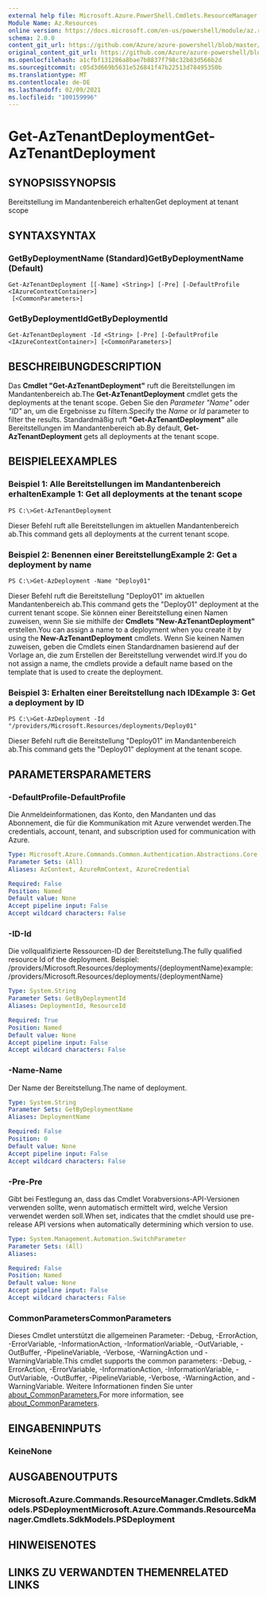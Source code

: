 ```yaml
---
external help file: Microsoft.Azure.PowerShell.Cmdlets.ResourceManager.dll-Help.xml
Module Name: Az.Resources
online version: https://docs.microsoft.com/en-us/powershell/module/az.resources/get-aztenantdeployment
schema: 2.0.0
content_git_url: https://github.com/Azure/azure-powershell/blob/master/src/Resources/Resources/help/Get-AzTenantDeployment.md
original_content_git_url: https://github.com/Azure/azure-powershell/blob/master/src/Resources/Resources/help/Get-AzTenantDeployment.md
ms.openlocfilehash: a1cfbf131286a8bae7b8837f798c32b83d566b2d
ms.sourcegitcommit: c05d3d669b5631e526841f47b22513d78495350b
ms.translationtype: MT
ms.contentlocale: de-DE
ms.lasthandoff: 02/09/2021
ms.locfileid: "100159996"
---
```

# <span data-ttu-id="763df-101">Get-AzTenantDeployment</span><span class="sxs-lookup"><span data-stu-id="763df-101">Get-AzTenantDeployment</span></span>

## <span data-ttu-id="763df-102">SYNOPSIS</span><span class="sxs-lookup"><span data-stu-id="763df-102">SYNOPSIS</span></span>
<span data-ttu-id="763df-103">Bereitstellung im Mandantenbereich erhalten</span><span class="sxs-lookup"><span data-stu-id="763df-103">Get deployment at tenant scope</span></span>

## <span data-ttu-id="763df-104">SYNTAX</span><span class="sxs-lookup"><span data-stu-id="763df-104">SYNTAX</span></span>

### <span data-ttu-id="763df-105">GetByDeploymentName (Standard)</span><span class="sxs-lookup"><span data-stu-id="763df-105">GetByDeploymentName (Default)</span></span>
```
Get-AzTenantDeployment [[-Name] <String>] [-Pre] [-DefaultProfile <IAzureContextContainer>]
 [<CommonParameters>]
```

### <span data-ttu-id="763df-106">GetByDeploymentId</span><span class="sxs-lookup"><span data-stu-id="763df-106">GetByDeploymentId</span></span>
```
Get-AzTenantDeployment -Id <String> [-Pre] [-DefaultProfile <IAzureContextContainer>] [<CommonParameters>]
```

## <span data-ttu-id="763df-107">BESCHREIBUNG</span><span class="sxs-lookup"><span data-stu-id="763df-107">DESCRIPTION</span></span>
<span data-ttu-id="763df-108">Das **Cmdlet "Get-AzTenantDeployment"** ruft die Bereitstellungen im Mandantenbereich ab.</span><span class="sxs-lookup"><span data-stu-id="763df-108">The **Get-AzTenantDeployment** cmdlet gets the deployments at the tenant scope.</span></span>
<span data-ttu-id="763df-109">Geben Sie den *Parameter "Name"* oder *"ID"* an, um die Ergebnisse zu filtern.</span><span class="sxs-lookup"><span data-stu-id="763df-109">Specify the *Name* or *Id* parameter to filter the results.</span></span>
<span data-ttu-id="763df-110">Standardmäßig ruft **"Get-AzTenantDeployment"** alle Bereitstellungen im Mandantenbereich ab.</span><span class="sxs-lookup"><span data-stu-id="763df-110">By default, **Get-AzTenantDeployment** gets all deployments at the tenant scope.</span></span>

## <span data-ttu-id="763df-111">BEISPIELE</span><span class="sxs-lookup"><span data-stu-id="763df-111">EXAMPLES</span></span>

### <span data-ttu-id="763df-112">Beispiel 1: Alle Bereitstellungen im Mandantenbereich erhalten</span><span class="sxs-lookup"><span data-stu-id="763df-112">Example 1: Get all deployments at the tenant scope</span></span>
```
PS C:\>Get-AzTenantDeployment
```

<span data-ttu-id="763df-113">Dieser Befehl ruft alle Bereitstellungen im aktuellen Mandantenbereich ab.</span><span class="sxs-lookup"><span data-stu-id="763df-113">This command gets all deployments at the current tenant scope.</span></span>

### <span data-ttu-id="763df-114">Beispiel 2: Benennen einer Bereitstellung</span><span class="sxs-lookup"><span data-stu-id="763df-114">Example 2: Get a deployment by name</span></span>
```
PS C:\>Get-AzDeployment -Name "Deploy01"
```

<span data-ttu-id="763df-115">Dieser Befehl ruft die Bereitstellung "Deploy01" im aktuellen Mandantenbereich ab.</span><span class="sxs-lookup"><span data-stu-id="763df-115">This command gets the "Deploy01" deployment at the current tenant scope.</span></span>
<span data-ttu-id="763df-116">Sie können einer Bereitstellung einen Namen zuweisen, wenn Sie sie mithilfe der **Cmdlets "New-AzTenantDeployment"** erstellen.</span><span class="sxs-lookup"><span data-stu-id="763df-116">You can assign a name to a deployment when you create it by using the **New-AzTenantDeployment** cmdlets.</span></span>
<span data-ttu-id="763df-117">Wenn Sie keinen Namen zuweisen, geben die Cmdlets einen Standardnamen basierend auf der Vorlage an, die zum Erstellen der Bereitstellung verwendet wird.</span><span class="sxs-lookup"><span data-stu-id="763df-117">If you do not assign a name, the cmdlets provide a default name based on the template that is used to create the deployment.</span></span>

### <span data-ttu-id="763df-118">Beispiel 3: Erhalten einer Bereitstellung nach ID</span><span class="sxs-lookup"><span data-stu-id="763df-118">Example 3: Get a deployment by ID</span></span>
```
PS C:\>Get-AzDeployment -Id "/providers/Microsoft.Resources/deployments/Deploy01"
```

<span data-ttu-id="763df-119">Dieser Befehl ruft die Bereitstellung "Deploy01" im Mandantenbereich ab.</span><span class="sxs-lookup"><span data-stu-id="763df-119">This command gets the "Deploy01" deployment at the tenant scope.</span></span>

## <span data-ttu-id="763df-120">PARAMETERS</span><span class="sxs-lookup"><span data-stu-id="763df-120">PARAMETERS</span></span>

### <span data-ttu-id="763df-121">-DefaultProfile</span><span class="sxs-lookup"><span data-stu-id="763df-121">-DefaultProfile</span></span>
<span data-ttu-id="763df-122">Die Anmeldeinformationen, das Konto, den Mandanten und das Abonnement, die für die Kommunikation mit Azure verwendet werden.</span><span class="sxs-lookup"><span data-stu-id="763df-122">The credentials, account, tenant, and subscription used for communication with Azure.</span></span>

```yaml
Type: Microsoft.Azure.Commands.Common.Authentication.Abstractions.Core.IAzureContextContainer
Parameter Sets: (All)
Aliases: AzContext, AzureRmContext, AzureCredential

Required: False
Position: Named
Default value: None
Accept pipeline input: False
Accept wildcard characters: False
```

### <span data-ttu-id="763df-123">-ID</span><span class="sxs-lookup"><span data-stu-id="763df-123">-Id</span></span>
<span data-ttu-id="763df-124">Die vollqualifizierte Ressourcen-ID der Bereitstellung.</span><span class="sxs-lookup"><span data-stu-id="763df-124">The fully qualified resource Id of the deployment.</span></span>
<span data-ttu-id="763df-125">Beispiel: /providers/Microsoft.Resources/deployments/{deploymentName}</span><span class="sxs-lookup"><span data-stu-id="763df-125">example: /providers/Microsoft.Resources/deployments/{deploymentName}</span></span>

```yaml
Type: System.String
Parameter Sets: GetByDeploymentId
Aliases: DeploymentId, ResourceId

Required: True
Position: Named
Default value: None
Accept pipeline input: False
Accept wildcard characters: False
```

### <span data-ttu-id="763df-126">-Name</span><span class="sxs-lookup"><span data-stu-id="763df-126">-Name</span></span>
<span data-ttu-id="763df-127">Der Name der Bereitstellung.</span><span class="sxs-lookup"><span data-stu-id="763df-127">The name of deployment.</span></span>

```yaml
Type: System.String
Parameter Sets: GetByDeploymentName
Aliases: DeploymentName

Required: False
Position: 0
Default value: None
Accept pipeline input: False
Accept wildcard characters: False
```

### <span data-ttu-id="763df-128">-Pre</span><span class="sxs-lookup"><span data-stu-id="763df-128">-Pre</span></span>
<span data-ttu-id="763df-129">Gibt bei Festlegung an, dass das Cmdlet Vorabversions-API-Versionen verwenden sollte, wenn automatisch ermittelt wird, welche Version verwendet werden soll.</span><span class="sxs-lookup"><span data-stu-id="763df-129">When set, indicates that the cmdlet should use pre-release API versions when automatically determining which version to use.</span></span>

```yaml
Type: System.Management.Automation.SwitchParameter
Parameter Sets: (All)
Aliases:

Required: False
Position: Named
Default value: None
Accept pipeline input: False
Accept wildcard characters: False
```

### <span data-ttu-id="763df-130">CommonParameters</span><span class="sxs-lookup"><span data-stu-id="763df-130">CommonParameters</span></span>
<span data-ttu-id="763df-131">Dieses Cmdlet unterstützt die allgemeinen Parameter: -Debug, -ErrorAction, -ErrorVariable, -InformationAction, -InformationVariable, -OutVariable, -OutBuffer, -PipelineVariable, -Verbose, -WarningAction und -WarningVariable.</span><span class="sxs-lookup"><span data-stu-id="763df-131">This cmdlet supports the common parameters: -Debug, -ErrorAction, -ErrorVariable, -InformationAction, -InformationVariable, -OutVariable, -OutBuffer, -PipelineVariable, -Verbose, -WarningAction, and -WarningVariable.</span></span> <span data-ttu-id="763df-132">Weitere Informationen finden Sie unter [about_CommonParameters.](http://go.microsoft.com/fwlink/?LinkID=113216)</span><span class="sxs-lookup"><span data-stu-id="763df-132">For more information, see [about_CommonParameters](http://go.microsoft.com/fwlink/?LinkID=113216).</span></span>

## <span data-ttu-id="763df-133">EINGABEN</span><span class="sxs-lookup"><span data-stu-id="763df-133">INPUTS</span></span>

### <span data-ttu-id="763df-134">Keine</span><span class="sxs-lookup"><span data-stu-id="763df-134">None</span></span>

## <span data-ttu-id="763df-135">AUSGABEN</span><span class="sxs-lookup"><span data-stu-id="763df-135">OUTPUTS</span></span>

### <span data-ttu-id="763df-136">Microsoft.Azure.Commands.ResourceManager.Cmdlets.SdkModels.PSDeployment</span><span class="sxs-lookup"><span data-stu-id="763df-136">Microsoft.Azure.Commands.ResourceManager.Cmdlets.SdkModels.PSDeployment</span></span>

## <span data-ttu-id="763df-137">HINWEISE</span><span class="sxs-lookup"><span data-stu-id="763df-137">NOTES</span></span>

## <span data-ttu-id="763df-138">LINKS ZU VERWANDTEN THEMEN</span><span class="sxs-lookup"><span data-stu-id="763df-138">RELATED LINKS</span></span>
